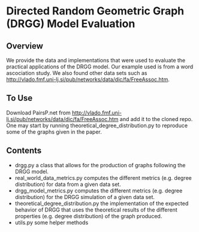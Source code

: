 # Directed Random Geometric Graph (DRGG) Model Evaluation
## Overview
We provide the data and implementations that were used to evaluate the practical applications of the DRGG model. Our example used is from a word ascociation study. We also found other data sets such as http://vlado.fmf.uni-lj.si/pub/networks/data/dic/fa/FreeAssoc.htm.

## To Use
Download PairsP.net from http://vlado.fmf.uni-lj.si/pub/networks/data/dic/fa/FreeAssoc.htm and add it to the cloned repo. One may start by running theoretical_degree_distribution.py to reproduce some of the graphs given in the paper. 

## Contents
- drgg.py a class that allows for the production of graphs following the DRGG model.
- real_world_data_metrics.py computes the different metrics (e.g. degree distribution) for data from a given data set.
- drgg_model_metrics.py computes the different metrics (e.g. degree distribution) for the DRGG simulation of a given data set.
- theoretical_degree_distribution.py the implementation of the expected behavior of DRGG that uses the theoretical results of the different properties (e.g. degree distribution) of the graph produced.
- utils.py some helper methods
